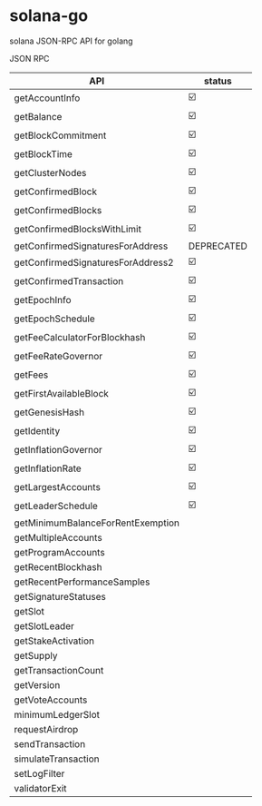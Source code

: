 # solana-go
solana JSON-RPC API for golang

JSON RPC 

| API | status |
| --- | --- |
|getAccountInfo|:ballot_box_with_check:|
|getBalance|:ballot_box_with_check:|
|getBlockCommitment|:ballot_box_with_check:|
|getBlockTime|:ballot_box_with_check:|
|getClusterNodes|:ballot_box_with_check:|
|getConfirmedBlock|:ballot_box_with_check:|
|getConfirmedBlocks|:ballot_box_with_check:|
|getConfirmedBlocksWithLimit|:ballot_box_with_check:|
|getConfirmedSignaturesForAddress|DEPRECATED|
|getConfirmedSignaturesForAddress2|:ballot_box_with_check:|
|getConfirmedTransaction|:ballot_box_with_check:|
|getEpochInfo|:ballot_box_with_check:|
|getEpochSchedule|:ballot_box_with_check:|
|getFeeCalculatorForBlockhash|:ballot_box_with_check:|
|getFeeRateGovernor|:ballot_box_with_check:|
|getFees|:ballot_box_with_check:|
|getFirstAvailableBlock|:ballot_box_with_check:|
|getGenesisHash|:ballot_box_with_check:|
|getIdentity|:ballot_box_with_check:|
|getInflationGovernor|:ballot_box_with_check:|
|getInflationRate|:ballot_box_with_check:|
|getLargestAccounts|:ballot_box_with_check:|
|getLeaderSchedule|:ballot_box_with_check:|
|getMinimumBalanceForRentExemption||
|getMultipleAccounts||
|getProgramAccounts||
|getRecentBlockhash||
|getRecentPerformanceSamples||
|getSignatureStatuses||
|getSlot||
|getSlotLeader||
|getStakeActivation||
|getSupply||
|getTransactionCount||
|getVersion||
|getVoteAccounts||
|minimumLedgerSlot||
|requestAirdrop||
|sendTransaction||
|simulateTransaction||
|setLogFilter||
|validatorExit||
